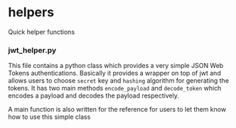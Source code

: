 # helpers
Quick helper functions


### jwt_helper.py
This file contains a python class which provides a very simple JSON Web Tokens authentications. Basically it provides a wrapper on top of jwt and allows users to choose `secret` key and `hashing` algorithm for generating the tokens. It has two main methods `encode_payload` and `decode_token` which encodes a payload and decodes the payload respectively.

A main function is also written for the reference for users to let them know how to use this simple class
